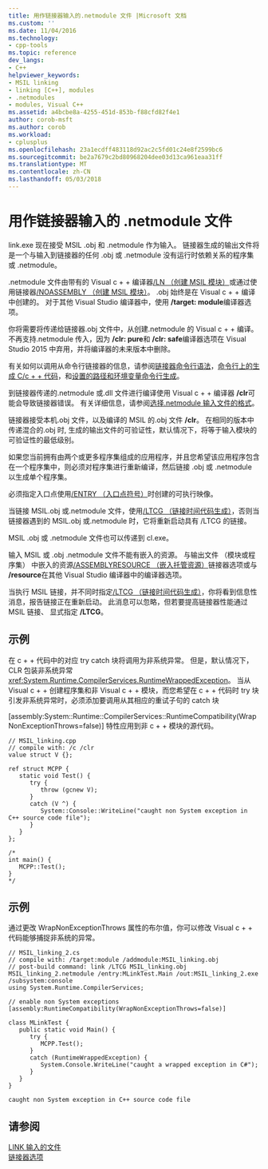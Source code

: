 ```yaml
---
title: 用作链接器输入的.netmodule 文件 |Microsoft 文档
ms.custom: ''
ms.date: 11/04/2016
ms.technology:
- cpp-tools
ms.topic: reference
dev_langs:
- C++
helpviewer_keywords:
- MSIL linking
- linking [C++], modules
- .netmodules
- modules, Visual C++
ms.assetid: a4bcbe8a-4255-451d-853b-f88cfd82f4e1
author: corob-msft
ms.author: corob
ms.workload:
- cplusplus
ms.openlocfilehash: 23a1ecdff483118d92ac2c5fd01c24e8f2599bc6
ms.sourcegitcommit: be2a7679c2bd80968204dee03d13ca961eaa31ff
ms.translationtype: MT
ms.contentlocale: zh-CN
ms.lasthandoff: 05/03/2018
---
```

# <a name="netmodule-files-as-linker-input"></a>用作链接器输入的 .netmodule 文件
link.exe 现在接受 MSIL .obj 和 .netmodule 作为输入。 链接器生成的输出文件将是一个与输入到链接器的任何 .obj 或 .netmodule 没有运行时依赖关系的程序集或 .netmodule。  
  
 .netmodule 文件由带有的 Visual c + + 编译器[/LN （创建 MSIL 模块）](../../build/reference/ln-create-msil-module.md)或通过使用链接器[/NOASSEMBLY （创建 MSIL 模块）](../../build/reference/noassembly-create-a-msil-module.md)。 .obj 始终是在 Visual c + + 编译中创建的。 对于其他 Visual Studio 编译器中，使用 **/target: module**编译器选项。  
  
  你将需要将传递给链接器.obj 文件中，从创建.netmodule 的 Visual c + + 编译。 不再支持.netmodule 传入，因为 **/clr: pure**和 **/clr: safe**编译器选项在 Visual Studio 2015 中弃用，并将编译器的未来版本中删除。   
  
 有关如何以调用从命令行链接器的信息，请参阅[链接器命令行语法](../../build/reference/linker-command-line-syntax.md)，[命令行上的生成 C/c + + 代码](../../build/building-on-the-command-line.md)，和[设置的路径和环境变量命令行生成](../../build/setting-the-path-and-environment-variables-for-command-line-builds.md)。  
  
 到链接器传递的.netmodule 或.dll 文件进行编译使用 Visual c + + 编译器 **/clr**可能会导致链接器错误。 有关详细信息，请参阅[选择.netmodule 输入文件的格式](../../build/reference/choosing-the-format-of-netmodule-input-files.md)。  
  
 链接器接受本机.obj 文件，以及编译的 MSIL 的.obj 文件 **/clr**。 在相同的版本中传递混合的.obj 时, 生成的输出文件的可验证性，默认情况下，将等于输入模块的可验证性的最低级别。 
  
 如果您当前拥有由两个或更多程序集组成的应用程序，并且您希望该应用程序包含在一个程序集中，则必须对程序集进行重新编译，然后链接 .obj 或 .netmodule 以生成单个程序集。  
  
 必须指定入口点使用[/ENTRY （入口点符号）](../../build/reference/entry-entry-point-symbol.md)时创建的可执行映像。  
  
 当链接 MSIL.obj 或.netmodule 文件，使用[/LTCG （链接时间代码生成）](../../build/reference/ltcg-link-time-code-generation.md)，否则当链接器遇到的 MSIL.obj 或.netmodule 时，它将重新启动具有 /LTCG 的链接。  
  
 MSIL .obj 或 .netmodule 文件也可以传递到 cl.exe。  
  
 输入 MSIL 或 .obj .netmodule 文件不能有嵌入的资源。 与输出文件 （模块或程序集） 中嵌入的资源[/ASSEMBLYRESOURCE （嵌入托管资源）](../../build/reference/assemblyresource-embed-a-managed-resource.md)链接器选项或与 **/resource**在其他 Visual Studio 编译器中的编译器选项。  
  
 当执行 MSIL 链接，并不同时指定[/LTCG （链接时间代码生成）](../../build/reference/ltcg-link-time-code-generation.md)，你将看到信息性消息，报告链接正在重新启动。 此消息可以忽略，但若要提高链接器性能通过 MSIL 链接、 显式指定 **/LTCG**。  
  
## <a name="example"></a>示例  
 在 c + + 代码中的对应 try catch 块将调用为非系统异常。 但是，默认情况下，CLR 包装非系统异常<xref:System.Runtime.CompilerServices.RuntimeWrappedException>。 当从 Visual c + + 创建程序集和非 Visual c + + 模块，而您希望在 c + + 代码时 try 块引发非系统异常时，必须添加要调用从其相应的重试子句的 catch 块  
  
 [assembly:System::Runtime::CompilerServices::RuntimeCompatibility(WrapNonExceptionThrows=false)] 特性应用到非 c + + 模块的源代码。  
  
```  
// MSIL_linking.cpp  
// compile with: /c /clr  
value struct V {};  
  
ref struct MCPP {  
   static void Test() {  
      try {  
         throw (gcnew V);  
      }  
      catch (V ^) {  
         System::Console::WriteLine("caught non System exception in C++ source code file");  
      }  
   }  
};  
  
/*  
int main() {  
   MCPP::Test();  
}  
*/  
```  
  
## <a name="example"></a>示例  
 通过更改 WrapNonExceptionThrows 属性的布尔值，你可以修改 Visual c + + 代码能够捕捉非系统的异常。  
  
```  
// MSIL_linking_2.cs  
// compile with: /target:module /addmodule:MSIL_linking.obj  
// post-build command: link /LTCG MSIL_linking.obj MSIL_linking_2.netmodule /entry:MLinkTest.Main /out:MSIL_linking_2.exe /subsystem:console  
using System.Runtime.CompilerServices;  
  
// enable non System exceptions  
[assembly:RuntimeCompatibility(WrapNonExceptionThrows=false)]  
  
class MLinkTest {  
   public static void Main() {  
      try {  
         MCPP.Test();  
      }  
      catch (RuntimeWrappedException) {  
         System.Console.WriteLine("caught a wrapped exception in C#");  
      }  
   }  
}  
```  
  
```Output  
caught non System exception in C++ source code file  
```  
  
## <a name="see-also"></a>请参阅  
 [LINK 输入的文件](../../build/reference/link-input-files.md)   
 [链接器选项](../../build/reference/linker-options.md)